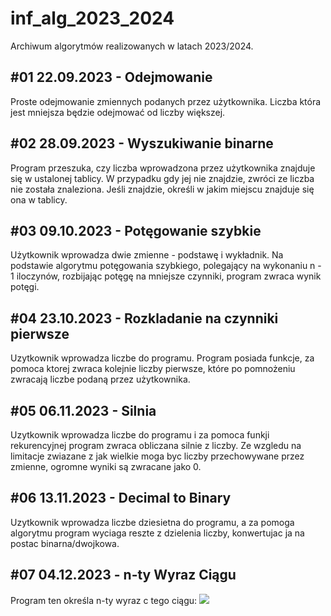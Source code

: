 # inf_alg_2023_2024
Archiwum algorytmów realizowanych w latach 2023/2024.

## #01 22.09.2023 - Odejmowanie
Proste odejmowanie zmiennych podanych przez użytkownika. Liczba która jest mniejsza będzie odejmować od liczby większej.

## #02 28.09.2023 - Wyszukiwanie binarne
Program przeszuka, czy liczba wprowadzona przez użytkownika znajduje się w ustalonej tablicy. W przypadku gdy jej nie znajdzie, zwróci ze liczba nie została znaleziona. Jeśli znajdzie, określi w jakim miejscu znajduje się ona w tablicy.

## #03 09.10.2023 - Potęgowanie szybkie
Użytkownik wprowadza dwie zmienne - podstawę i wykładnik. Na podstawie algorytmu potęgowania szybkiego, polegający na wykonaniu n - 1 iloczynów, rozbijając potęgę na mniejsze czynniki, program zwraca wynik potęgi.

## #04 23.10.2023 - Rozkladanie na czynniki pierwsze
Uzytkownik wprowadza liczbe do programu. Program posiada funkcje, za pomoca ktorej zwraca kolejnie liczby pierwsze, które po pomnożeniu zwracają liczbe podaną przez użytkownika. 

## #05 06.11.2023 - Silnia
Uzytkownik wprowadza liczbe do programu i za pomoca funkji rekurencyjnej program zwraca obliczana silnie z liczby. Ze wzgledu na limitacje zwiazane z jak wielkie moga byc liczby przechowywane przez zmienne, ogromne wyniki są zwracane jako 0.

## #06 13.11.2023 - Decimal to Binary
Uzytkownik wprowadza liczbe dziesietna do programu, a za pomoga algorytmu program wyciaga reszte z dzielenia liczby, konwertujac ja na postac binarna/dwojkowa. 

## #07 04.12.2023 - n-ty Wyraz Ciągu
Program ten określa n-ty wyraz c tego ciągu:
![](https://raw.githubusercontent.com/PiskorowskiJakub/programming-course-cpp/main/2-algorytmika/2-8-algorytmy-rekurencyjne/2-8-01-ciagi/img/ciag-wzor.jpeg)
